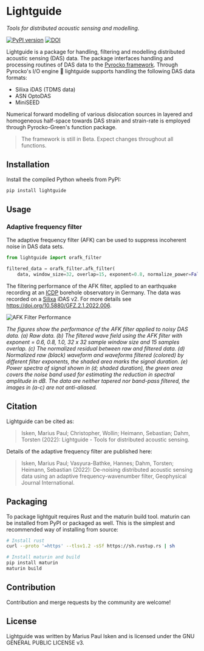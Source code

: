 # Lightguide

*Tools for distributed acoustic sensing and modelling.*

[![PyPI version](https://badge.fury.io/py/lightguide.svg)](https://badge.fury.io/py/lightguide) [![DOI](https://zenodo.org/badge/495774991.svg)](https://zenodo.org/badge/latestdoi/495774991)

Lightguide is a package for handling, filtering and modelling distributed acoustic sensing (DAS) data. The package interfaces handling and processing routines of DAS data to the [Pyrocko framework](https://pyrocko.org). Through Pyrocko's I/O engine :rocket: lightguide supports handling the following DAS data formats:

- Silixa iDAS (TDMS data)
- ASN OptoDAS
- MiniSEED

Numerical forward modelling of various dislocation sources in layered and homogeneous half-space towards DAS strain and strain-rate is employed through Pyrocko-Green's function package.

> The framework is still in Beta. Expect changes throughout all functions.

## Installation

Install the compiled Python wheels from PyPI:

```sh
pip install lightguide
```

## Usage

### Adaptive frequency filter

The adaptive frequency filter (AFK) can be used to suppress incoherent noise in DAS data sets.

```python
from lightguide import orafk_filter

filtered_data = orafk_filter.afk_filter(
    data, window_size=32, overlap=15, exponent=0.8, normalize_power=False)
```

The filtering performance of the AFK filter, applied to an earthquake recording at an [ICDP](https://www.icdp-online.org/home/) borehole observatory in Germany. The data was recorded on a [Silixa](https://silixa.com/) iDAS v2. For more details see <https://doi.org/10.5880/GFZ.2.1.2022.006>.

![AFK Filter Performance](https://user-images.githubusercontent.com/4992805/170084970-9484afe7-9b95-45a0-ac8e-aec56ddfb3ea.png)

*The figures show the performance of the AFK filter applied to noisy DAS data. (a) Raw data. (b) The filtered wave field using the AFK filter with exponent = 0.6, 0.8, 1.0, 32 x 32 sample window size and 15 samples overlap. (c) The normalized residual between raw and filtered data. (d) Normalized raw (black) waveform and waveforms filtered (colored) by different filter exponents, the shaded area marks the signal duration. (e) Power spectra of signal shown in (d; shaded duration), the green area covers the noise band used for estimating the reduction in spectral amplitude in dB. The data are neither tapered nor band-pass filtered, the images in (a-c) are not anti-aliased.*

## Citation

Lightguide can be cited as:

> Isken, Marius Paul; Christopher, Wollin; Heimann, Sebastian; Dahm, Torsten (2022): Lightguide - Tools for distributed acoustic sensing.

Details of the adaptive frequency filter are published here:

> Isken, Marius Paul; Vasyura-Bathke, Hannes; Dahm, Torsten; Heimann, Sebastian (2022): De-noising distributed acoustic sensing data using an adaptive frequency-wavenumber filter, Geophysical Journal International.

## Packaging

To package lightguit requires Rust and the maturin build tool. maturin can be installed from PyPI or packaged as well. This is the simplest and recommended way of installing from source:

```sh
# Install rust
curl --proto '=https' --tlsv1.2 -sSf https://sh.rustup.rs | sh

# Install maturin and build
pip install maturin
maturin build
```

## Contribution

Contribution and merge requests by the community are welcome!

## License

Lightguide was written by Marius Paul Isken and is licensed under the GNU GENERAL PUBLIC LICENSE v3.
